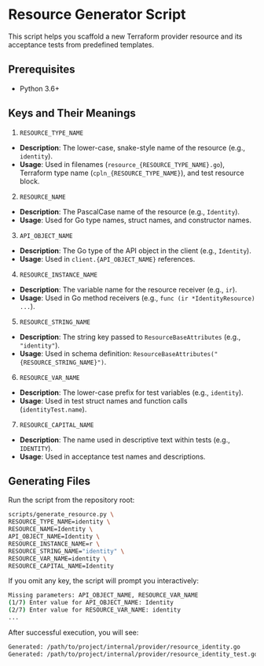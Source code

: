 # Resource Generator Script

This script helps you scaffold a new Terraform provider resource and its acceptance tests from predefined templates.

## Prerequisites

- Python 3.6+

## Keys and Their Meanings

1. `RESOURCE_TYPE_NAME`
 - **Description**: The lower-case, snake-style name of the resource (e.g., `identity`).  
 - **Usage**: Used in filenames (`resource_{RESOURCE_TYPE_NAME}.go`), Terraform type name (`cpln_{RESOURCE_TYPE_NAME}`), and test resource block.

2. `RESOURCE_NAME`
 - **Description**: The PascalCase name of the resource (e.g., `Identity`).  
 - **Usage**: Used for Go type names, struct names, and constructor names.

3. `API_OBJECT_NAME`
 - **Description**: The Go type of the API object in the client (e.g., `Identity`).  
 - **Usage**: Used in `client.{API_OBJECT_NAME}` references.

4. `RESOURCE_INSTANCE_NAME`
 - **Description**: The variable name for the resource receiver (e.g., `ir`).  
 - **Usage**: Used in Go method receivers (e.g., `func (ir *IdentityResource) ...`).

5. `RESOURCE_STRING_NAME`
 - **Description**: The string key passed to `ResourceBaseAttributes` (e.g., `"identity"`).  
 - **Usage**: Used in schema definition: `ResourceBaseAttributes("{RESOURCE_STRING_NAME}")`.

6. `RESOURCE_VAR_NAME`
 - **Description**: The lower-case prefix for test variables (e.g., `identity`).  
 - **Usage**: Used in test struct names and function calls (`identityTest.name`).

7. `RESOURCE_CAPITAL_NAME`
 - **Description**: The name used in descriptive text within tests (e.g., `IDENTITY`).  
 - **Usage**: Used in acceptance test names and descriptions.


## Generating Files

Run the script from the repository root:

```bash
scripts/generate_resource.py \
RESOURCE_TYPE_NAME=identity \
RESOURCE_NAME=Identity \
API_OBJECT_NAME=Identity \
RESOURCE_INSTANCE_NAME=r \
RESOURCE_STRING_NAME="identity" \
RESOURCE_VAR_NAME=identity \
RESOURCE_CAPITAL_NAME=Identity
```

If you omit any key, the script will prompt you interactively:

```bash
Missing parameters: API_OBJECT_NAME, RESOURCE_VAR_NAME
(1/7) Enter value for API_OBJECT_NAME: Identity
(2/7) Enter value for RESOURCE_VAR_NAME: identity
...
```

After successful execution, you will see:

```bash
Generated: /path/to/project/internal/provider/resource_identity.go
Generated: /path/to/project/internal/provider/resource_identity_test.go
```